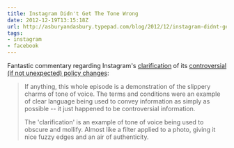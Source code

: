 ```yaml
---
title: Instagram Didn't Get The Tone Wrong
date: 2012-12-19T13:15:18Z
url: http://asburyandasbury.typepad.com/blog/2012/12/instagram-didnt-get-the-tone-wrong.html
tags:
- instagram
- facebook
---
```

Fantastic commentary regarding Instagram's [clarification][1] of its [controversial (if not unexpected) policy changes][2]:

> If anything, this whole episode is a demonstration of the slippery charms of tone of voice. The terms and conditions were an example of clear language being used to convey information as simply as possible -- it just happened to be controversial information.
>
> The 'clarification' is an example of tone of voice being used to obscure and mollify. Almost like a filter applied to a photo, giving it nice fuzzy edges and an air of authenticity.

[1]: http://blog.instagram.com/post/38252135408/thank-you-and-were-listening
[2]: http://www.guardian.co.uk/technology/2012/dec/18/facebook-instagram-sell-uploaded-photos
